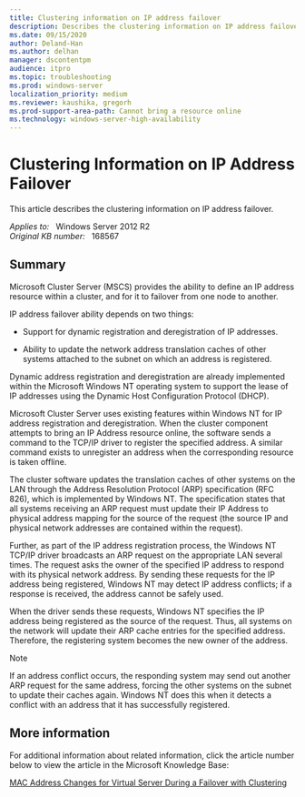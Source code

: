 ```yaml
---
title: Clustering information on IP address failover
description: Describes the clustering information on IP address failover.
ms.date: 09/15/2020
author: Deland-Han
ms.author: delhan
manager: dscontentpm
audience: itpro
ms.topic: troubleshooting
ms.prod: windows-server
localization_priority: medium
ms.reviewer: kaushika, gregorh
ms.prod-support-area-path: Cannot bring a resource online
ms.technology: windows-server-high-availability
---
```

# Clustering Information on IP Address Failover

This article describes the clustering information on IP address failover.

_Applies to:_ &nbsp; Windows Server 2012 R2  
_Original KB number:_ &nbsp; 168567

## Summary

Microsoft Cluster Server (MSCS) provides the ability to define an IP address resource within a cluster, and for it to failover from one node to another.

IP address failover ability depends on two things:

- Support for dynamic registration and deregistration of IP addresses.

- Ability to update the network address translation caches of other systems attached to the subnet on which an address is registered.

Dynamic address registration and deregistration are already implemented within the Microsoft Windows NT operating system to support the lease of IP addresses using the Dynamic Host Configuration Protocol (DHCP).

Microsoft Cluster Server uses existing features within Windows NT for IP address registration and deregistration. When the cluster component attempts to bring an IP Address resource online, the software sends a command to the TCP/IP driver to register the specified address. A similar command exists to unregister an address when the corresponding resource is taken offline.

The cluster software updates the translation caches of other systems on the LAN through the Address Resolution Protocol (ARP) specification (RFC 826), which is implemented by Windows NT. The specification states that all systems receiving an ARP request must update their IP Address to physical address mapping for the source of the request (the source IP and physical network addresses are contained within the request).

Further, as part of the IP address registration process, the Windows NT TCP/IP driver broadcasts an ARP request on the appropriate LAN several times. The request asks the owner of the specified IP address to respond with its physical network address. By sending these requests for the IP address being registered, Windows NT may detect IP address conflicts; if a response is received, the address cannot be safely used.

When the driver sends these requests, Windows NT specifies the IP address being registered as the source of the request. Thus, all systems on the network will update their ARP cache entries for the specified address. Therefore, the registering system becomes the new owner of the address.

> [!NOTE]
> If an address conflict occurs, the responding system may send out another ARP request for the same address, forcing the other systems on the subnet to update their caches again. Windows NT does this when it detects a conflict with an address that it has successfully registered.

## More information

For additional information about related information, click the article number below to view the article in the Microsoft Knowledge Base:

[MAC Address Changes for Virtual Server During a Failover with Clustering](/troubleshoot/windows-server/virtualization/mac-address-changes-for-virtual-server)
